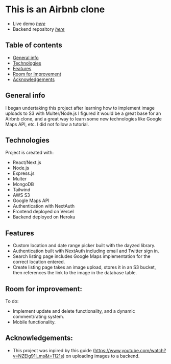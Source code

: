 
# This is an Airbnb clone
* Live demo [_here_](https://airbnbnextclone.vercel.app/)
* Backend repository [_here_](https://github.com/coscoaj1/airbnbclone_backend)

## Table of contents
* [General info](#general-info)
* [Technologies](#technologies)
* [Features](#features)
* [Room for Improvement](#room-for-improvement)
* [Acknowledgements](#acknowledgements)


## General info

I began undertaking this project after learning how to implement image uploads to S3 with Multer/Node.js 
I figured it would be a great base for an Airbnb clone, and a great way to learn 
some new technologies like Google Maps API, etc.  I did not follow a tutorial.

## Technologies

Project is created with:

* React/Next.js
* Node.js
* Express.js
* Multer
* MongoDB
* Tailwind
* AWS S3
* Google Maps API
* Authentication with NextAuth
* Frontend deployed on Vercel
* Backend deployed on Heroku

## Features

* Custom location and date range picker built with the dayzed library. 
* Authentication built with NextAuth including email and Twitter sign in.
* Search listing page includes Google Maps implementation for the correct location entered.
* Create listing page takes an image upload, stores it in an S3 bucket, then references the link to the image in the database table.

## Room for improvement:
To do: 
- Implement update and delete functionality, and a dynamic comment/rating system.
- Mobile functionality.

## Acknowledgements:

- This project was inpired by this guide (https://www.youtube.com/watch?v=NZElg91l_ms&t=1121s) on uploading images to a backend.

